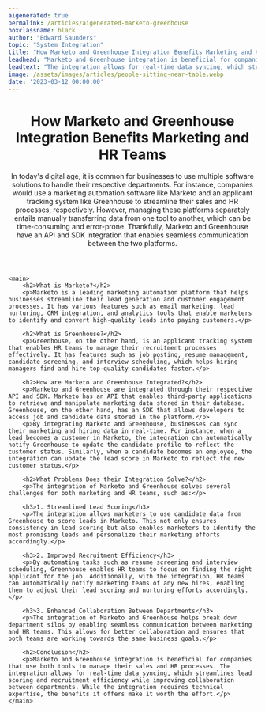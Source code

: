 ```yaml
---
aigenerated: true
permalink: /articles/aigenerated-marketo-greenhouse
boxclassname: black
author: "Edward Saunders"
topic: "System Integration"
title: "How Marketo and Greenhouse Integration Benefits Marketing and HR Teams"
leadhead: "Marketo and Greenhouse integration is beneficial for companies that use both tools to manage their sales and HR processes"
leadtext: "The integration allows for real-time data syncing, which streamlines lead scoring and recruitment efficiency while improving collaboration between departments. While the integration requires technical expertise, the benefits it offers make it worth the effort."
image: /assets/images/articles/people-sitting-near-table.webp
date: '2023-03-12 00:00:00'
---
```

<div class="arttext">
	<header>
		<h1>How Marketo and Greenhouse Integration Benefits Marketing and HR Teams</h1>
		<p>In today's digital age, it is common for businesses to use multiple software solutions to handle their respective departments. For instance, companies would use a marketing automation software like Marketo and an applicant tracking system like Greenhouse to streamline their sales and HR processes, respectively. However, managing these platforms separately entails manually transferring data from one tool to another, which can be time-consuming and error-prone. Thankfully, Marketo and Greenhouse have an API and SDK integration that enables seamless communication between the two platforms.</p>
	</header>

	<main>
		<h2>What is Marketo?</h2>
		<p>Marketo is a leading marketing automation platform that helps businesses streamline their lead generation and customer engagement processes. It has various features such as email marketing, lead nurturing, CRM integration, and analytics tools that enable marketers to identify and convert high-quality leads into paying customers.</p>

		<h2>What is Greenhouse?</h2>
		<p>Greenhouse, on the other hand, is an applicant tracking system that enables HR teams to manage their recruitment processes effectively. It has features such as job posting, resume management, candidate screening, and interview scheduling, which helps hiring managers find and hire top-quality candidates faster.</p>

		<h2>How are Marketo and Greenhouse Integrated?</h2>
		<p>Marketo and Greenhouse are integrated through their respective API and SDK. Marketo has an API that enables third-party applications to retrieve and manipulate marketing data stored in their database. Greenhouse, on the other hand, has an SDK that allows developers to access job and candidate data stored in the platform.</p>
		<p>By integrating Marketo and Greenhouse, businesses can sync their marketing and hiring data in real-time. For instance, when a lead becomes a customer in Marketo, the integration can automatically notify Greenhouse to update the candidate profile to reflect the customer status. Similarly, when a candidate becomes an employee, the integration can update the lead score in Marketo to reflect the new customer status.</p>

		<h2>What Problems Does their Integration Solve?</h2>
		<p>The integration of Marketo and Greenhouse solves several challenges for both marketing and HR teams, such as:</p>

		<h3>1. Streamlined Lead Scoring</h3>
		<p>The integration allows marketers to use candidate data from Greenhouse to score leads in Marketo. This not only ensures consistency in lead scoring but also enables marketers to identify the most promising leads and personalize their marketing efforts accordingly.</p>

		<h3>2. Improved Recruitment Efficiency</h3>
		<p>By automating tasks such as resume screening and interview scheduling, Greenhouse enables HR teams to focus on finding the right applicant for the job. Additionally, with the integration, HR teams can automatically notify marketing teams of any new hires, enabling them to adjust their lead scoring and nurturing efforts accordingly.</p>

		<h3>3. Enhanced Collaboration Between Departments</h3>
		<p>The integration of Marketo and Greenhouse helps break down department silos by enabling seamless communication between marketing and HR teams. This allows for better collaboration and ensures that both teams are working towards the same business goals.</p>

		<h2>Conclusion</h2>
		<p>Marketo and Greenhouse integration is beneficial for companies that use both tools to manage their sales and HR processes. The integration allows for real-time data syncing, which streamlines lead scoring and recruitment efficiency while improving collaboration between departments. While the integration requires technical expertise, the benefits it offers make it worth the effort.</p>
	</main>

</div>